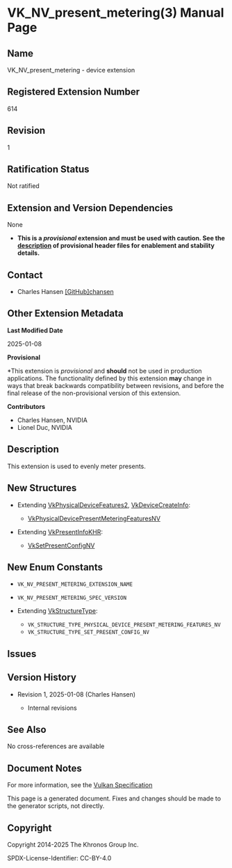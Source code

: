 # VK\_NV\_present\_metering(3) Manual Page

## Name

VK\_NV\_present\_metering - device extension



## [](#_registered_extension_number)Registered Extension Number

614

## [](#_revision)Revision

1

## [](#_ratification_status)Ratification Status

Not ratified

## [](#_extension_and_version_dependencies)Extension and Version Dependencies

None

- **This is a *provisional* extension and must be used with caution. See the [description](https://registry.khronos.org/vulkan/specs/latest/html/vkspec.html#boilerplate-provisional-header) of provisional header files for enablement and stability details.**

## [](#_contact)Contact

- Charles Hansen [\[GitHub\]chansen](https://github.com/KhronosGroup/Vulkan-Docs/issues/new?body=%5BVK_NV_present_metering%5D%20%40chansen%0A%2AHere%20describe%20the%20issue%20or%20question%20you%20have%20about%20the%20VK_NV_present_metering%20extension%2A)

## [](#_other_extension_metadata)Other Extension Metadata

**Last Modified Date**

2025-01-08

**Provisional**

\*This extension is *provisional* and **should** not be used in production applications. The functionality defined by this extension **may** change in ways that break backwards compatibility between revisions, and before the final release of the non-provisional version of this extension.

**Contributors**

- Charles Hansen, NVIDIA
- Lionel Duc, NVIDIA

## [](#_description)Description

This extension is used to evenly meter presents.

## [](#_new_structures)New Structures

- Extending [VkPhysicalDeviceFeatures2](https://registry.khronos.org/vulkan/specs/latest/man/html/VkPhysicalDeviceFeatures2.html), [VkDeviceCreateInfo](https://registry.khronos.org/vulkan/specs/latest/man/html/VkDeviceCreateInfo.html):
  
  - [VkPhysicalDevicePresentMeteringFeaturesNV](https://registry.khronos.org/vulkan/specs/latest/man/html/VkPhysicalDevicePresentMeteringFeaturesNV.html)
- Extending [VkPresentInfoKHR](https://registry.khronos.org/vulkan/specs/latest/man/html/VkPresentInfoKHR.html):
  
  - [VkSetPresentConfigNV](https://registry.khronos.org/vulkan/specs/latest/man/html/VkSetPresentConfigNV.html)

## [](#_new_enum_constants)New Enum Constants

- `VK_NV_PRESENT_METERING_EXTENSION_NAME`
- `VK_NV_PRESENT_METERING_SPEC_VERSION`
- Extending [VkStructureType](https://registry.khronos.org/vulkan/specs/latest/man/html/VkStructureType.html):
  
  - `VK_STRUCTURE_TYPE_PHYSICAL_DEVICE_PRESENT_METERING_FEATURES_NV`
  - `VK_STRUCTURE_TYPE_SET_PRESENT_CONFIG_NV`

## [](#_issues)Issues

## [](#_version_history)Version History

- Revision 1, 2025-01-08 (Charles Hansen)
  
  - Internal revisions

## [](#_see_also)See Also

No cross-references are available

## [](#_document_notes)Document Notes

For more information, see the [Vulkan Specification](https://registry.khronos.org/vulkan/specs/latest/html/vkspec.html#VK_NV_present_metering)

This page is a generated document. Fixes and changes should be made to the generator scripts, not directly.

## [](#_copyright)Copyright

Copyright 2014-2025 The Khronos Group Inc.

SPDX-License-Identifier: CC-BY-4.0